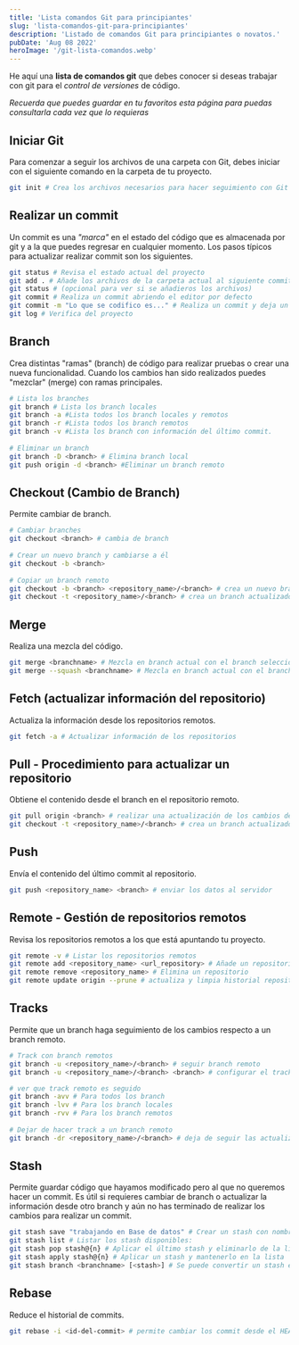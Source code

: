 ```yaml
---
title: 'Lista comandos Git para principiantes'
slug: 'lista-comandos-git-para-principiantes'
description: 'Listado de comandos Git para principiantes o novatos.'
pubDate: 'Aug 08 2022'
heroImage: '/git-lista-comandos.webp'
---
```



He aquí una **lista de comandos git** que debes conocer si deseas trabajar con git para el *control de versiones* de código. 

*Recuerda que puedes guardar en tu favoritos esta página para puedas consultarla cada vez que lo requieras*

## Iniciar Git
Para comenzar a seguir los archivos de una carpeta con Git, debes iniciar con el siguiente comando en la carpeta de tu proyecto.
 
```bash
git init # Crea los archivos necesarios para hacer seguimiento con Git
```

## Realizar un commit
Un commit es una *"marca"* en el estado del código que es almacenada por git y a la que puedes regresar en cualquier momento.
Los pasos típicos para actualizar realizar commit son los siguientes.
 
```bash
git status # Revisa el estado actual del proyecto
git add . # Añade los archivos de la carpeta actual al siguiente commit 
git status # (opcional para ver si se añadieros los archivos)
git commit # Realiza un commit abriendo el editor por defecto
git commit -m "Lo que se codifico es..." # Realiza un commit y deja un mensaje.
git log # Verifica del proyecto
```

## Branch
Crea distintas "ramas" (branch) de código para realizar pruebas o crear una nueva funcionalidad. Cuando los cambios han sido realizados puedes "mezclar" (merge) con ramas principales.
 
```bash
# Lista los branches
git branch # Lista los branch locales
git branch -a #Lista todos los branch locales y remotos
git branch -r #Lista todos los branch remotos
git branch -v #Lista los branch con información del último commit.
​
# Eliminar un branch
git branch -D <branch> # Elimina branch local
git push origin -d <branch> #Eliminar un branch remoto
```

## Checkout (Cambio de Branch)
Permite cambiar de branch. 
 
```bash
# Cambiar branches
git checkout <branch> # cambia de branch
​
# Crear un nuevo branch y cambiarse a él
git checkout -b <branch>
​
# Copiar un branch remoto
git checkout -b <branch> <repository_name>/<branch> # crea un nuevo branch con la información del branch remoto
git checkout -t <repository_name>/<branch> # crea un branch actualizado con el mismo nombre del branch remoto.
```
## Merge
Realiza una mezcla del código.
 
```bash
git merge <branchname> # Mezcla en branch actual con el branch seleccionado en <branchname>
git merge --squash <branchname> # Mezcla en branch actual con el branch seleccionado en <branchname>, creando sólo un commit adicional con el resumen de los commit en el texto de descripción del nuevo commit.
```

## Fetch (actualizar información del repositorio)
Actualiza la información desde los repositorios remotos.
 
```bash
git fetch -a # Actualizar información de los repositorios
```

## Pull - Procedimiento para actualizar un repositorio
Obtiene el contenido desde el branch en el repositorio remoto.
 
```bash
git pull origin <branch> # realizar una actualización de los cambios desde el branch
git checkout -t <repository_name>/<branch> # crea un branch actualizado con el mismo nombre del branch remoto.
```

## Push
Envía el contenido del último commit al repositorio.
 
```bash
git push <repository_name> <branch> # enviar los datos al servidor
```

## Remote - Gestión de repositorios remotos
Revisa los repositorios remotos a los que está apuntando tu proyecto.
 
```bash
git remote -v # Listar los repositorios remotos
git remote add <repository_name> <url_repository> # Añade un repositorio
git remote remove <repository_name> # Elimina un repositorio
git remote update origin --prune # actualiza y limpia historial repositorios remotos
```

## Tracks
Permite que un branch haga seguimiento de los cambios respecto a un branch remoto.
 
```bash
# Track con branch remotos
git branch -u <repository_name>/<branch> # seguir branch remoto
git branch -u <repository_name>/<branch> <branch> # configurar el track de un branch remoto desde otro branch

# ver que track remoto es seguido
git branch -avv # Para todos los branch
git branch -lvv # Para los branch locales
git branch -rvv # Para los branch remotos
​
# Dejar de hacer track a un branch remoto
git branch -dr <repository_name>/<branch> # deja de seguir las actualizaciones del branch remoto
```

## Stash
Permite guardar código que hayamos modificado pero al que no queremos hacer un commit.
Es útil si requieres cambiar de branch o actualizar la información desde otro branch y aún no has terminado de realizar los cambios para realizar un commit.
 
```bash
git stash save "trabajando en Base de datos" # Crear un stash con nombre
git stash list # Listar los stash disponibles:
git stash pop stash@{n} # Aplicar el último stash y eliminarlo de la lista
git stash apply stash@{n} # Aplicar un stash y mantenerlo en la lista
git stash branch <branchname> [<stash>] # Se puede convertir un stash en un branch
```

## Rebase
Reduce el historial de commits.
 
```bash
git rebase -i <id-del-commit> # permite cambiar los commit desde el HEAD hasta el commit ingresado como argumento
```
